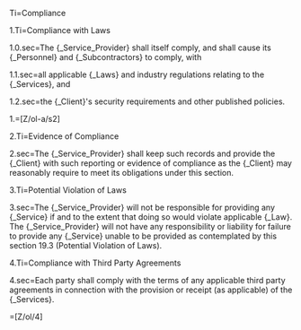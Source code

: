 Ti=Compliance

1.Ti=Compliance with Laws

1.0.sec=The {_Service_Provider} shall itself comply, and shall cause its {_Personnel} and {_Subcontractors} to comply, with

1.1.sec=all applicable {_Laws} and industry regulations relating to the {_Services}, and

1.2.sec=the {_Client}'s security requirements and other published policies.

1.=[Z/ol-a/s2]

2.Ti=Evidence of Compliance

2.sec=The {_Service_Provider} shall keep such records and provide the {_Client} with such reporting or evidence of compliance as the {_Client} may reasonably require to meet its obligations under this section.

3.Ti=Potential Violation of Laws

3.sec=The {_Service_Provider} will not be responsible for providing any {_Service} if and to the extent that doing so would violate applicable {_Law}. The {_Service_Provider} will not have any responsibility or liability for failure to provide any {_Service} unable to be provided as contemplated by this section 19.3 (Potential Violation of Laws).

4.Ti=Compliance with Third Party Agreements

4.sec=Each party shall comply with the terms of any applicable third party agreements in connection with the provision or receipt (as applicable) of the {_Services}.

=[Z/ol/4]

